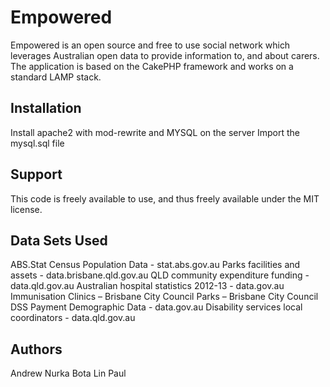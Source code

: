 Empowered
=======
Empowered is an open source and free to use social network which leverages Australian open data to provide information to, and about carers.  The application is based on the CakePHP framework and works on a standard LAMP stack.  


Installation
----------------

Install apache2 with mod-rewrite and MYSQL on the server
Import the mysql.sql file

Support
------------
This code is freely available to use, and thus freely available under the MIT license.

Data Sets Used
------------
ABS.Stat Census Population Data - stat.abs.gov.au
Parks facilities and assets - data.brisbane.qld.gov.au
QLD community expenditure funding - data.qld.gov.au
Australian hospital statistics 2012-13 - data.gov.au
Immunisation Clinics – Brisbane City Council 
Parks – Brisbane City Council
DSS Payment Demographic Data - data.gov.au
Disability services local coordinators - data.qld.gov.au

Authors
------------
Andrew
Nurka
Bota
Lin
Paul